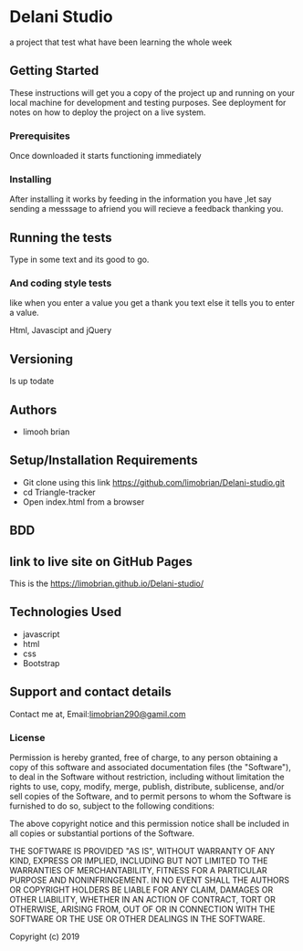 
# Delani Studio

a project that test what have been learning the whole week

## Getting Started

These instructions will get you a copy of the project up and running on your local machine for development and testing purposes. See deployment for notes on how to deploy the project on a live system.

### Prerequisites
Once downloaded it starts functioning immediately

### Installing
After installing it works by feeding in the information you have ,let say sending a messsage to afriend you will recieve a feedback thanking you.

## Running the tests

Type in some text and its good to go.



### And coding style tests
like when you enter a value you get a thank you text else it tells you to enter a value.

Html, Javascipt and jQuery


## Versioning

Is up todate

## Authors

* limooh brian

## Setup/Installation Requirements
* Git clone using this link https://github.com/limobrian/Delani-studio.git
* cd Triangle-tracker
* Open index.html from a browser

## BDD
 


 ## link to live site on GitHub Pages

This is the  https://limobrian.github.io/Delani-studio/

## Technologies Used
* javascript
* html
* css
* Bootstrap

## Support and contact details
Contact me at,
Email:limobrian290@gamil.com


### License
Permission is hereby granted, free of charge, to any person obtaining a copy
of this software and associated documentation files (the "Software"), to deal
in the Software without restriction, including without limitation the rights
to use, copy, modify, merge, publish, distribute, sublicense, and/or sell
copies of the Software, and to permit persons to whom the Software is
furnished to do so, subject to the following conditions:

The above copyright notice and this permission notice shall be included in all
copies or substantial portions of the Software.

THE SOFTWARE IS PROVIDED "AS IS", WITHOUT WARRANTY OF ANY KIND, EXPRESS OR
IMPLIED, INCLUDING BUT NOT LIMITED TO THE WARRANTIES OF MERCHANTABILITY,
FITNESS FOR A PARTICULAR PURPOSE AND NONINFRINGEMENT. IN NO EVENT SHALL THE
AUTHORS OR COPYRIGHT HOLDERS BE LIABLE FOR ANY CLAIM, DAMAGES OR OTHER
LIABILITY, WHETHER IN AN ACTION OF CONTRACT, TORT OR OTHERWISE, ARISING FROM,
OUT OF OR IN CONNECTION WITH THE SOFTWARE OR THE USE OR OTHER DEALINGS IN THE
SOFTWARE.

Copyright (c) 2019 